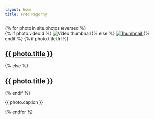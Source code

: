 ```yaml
---
layout: home
title: Fred Nagorny
---
```


<!-- Thumbnail -->
<section id="thumbnails">{% for photo in site.photos reversed %}
	<article>
        {% if photo.videoId %}
            <a class="thumbnail" data-videoId="{{ photo.videoId }}" data-thumbnail="{{ photo.image }}" data-position="left center">
                <img src="{{ photo.image }}" alt="Video thumbnail" />
            </a>
        {% else %}
            <a class="thumbnail" href="{{ photo.image }}" data-position="left center">
                <img src="{{ photo.thumbnail }}" alt="Thumbnail" />
            </a>
        {% endif %}
        {% if photo.titleUrl %}
            <a href= "{{ photo.titleUrl }}">
                <h2>{{ photo.title }}</h2>
            </a>
        {% else %}
            <h2>{{ photo.title }}</h2>
        {% endif %}
		<p>{{ photo.caption }}</p>
	</article>
{% endfor %}</section>

